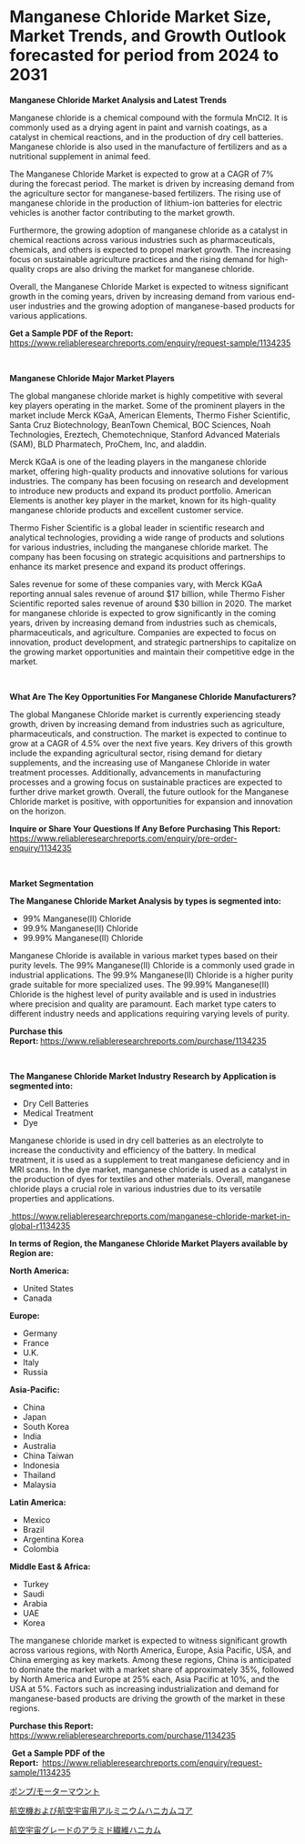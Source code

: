 <p><h1>Manganese Chloride Market Size, Market Trends, and Growth Outlook forecasted for period from 2024 to 2031</h1></p><p><strong>Manganese Chloride Market Analysis and Latest Trends</strong></p>
<p><p>Manganese chloride is a chemical compound with the formula MnCl2. It is commonly used as a drying agent in paint and varnish coatings, as a catalyst in chemical reactions, and in the production of dry cell batteries. Manganese chloride is also used in the manufacture of fertilizers and as a nutritional supplement in animal feed.</p><p>The Manganese Chloride Market is expected to grow at a CAGR of 7% during the forecast period. The market is driven by increasing demand from the agriculture sector for manganese-based fertilizers. The rising use of manganese chloride in the production of lithium-ion batteries for electric vehicles is another factor contributing to the market growth.</p><p>Furthermore, the growing adoption of manganese chloride as a catalyst in chemical reactions across various industries such as pharmaceuticals, chemicals, and others is expected to propel market growth. The increasing focus on sustainable agriculture practices and the rising demand for high-quality crops are also driving the market for manganese chloride.</p><p>Overall, the Manganese Chloride Market is expected to witness significant growth in the coming years, driven by increasing demand from various end-user industries and the growing adoption of manganese-based products for various applications.</p></p>
<p><strong>Get a Sample PDF of the Report:&nbsp;</strong> <a href="https://www.reliableresearchreports.com/enquiry/request-sample/1134235">https://www.reliableresearchreports.com/enquiry/request-sample/1134235</a></p>
<p>&nbsp;</p>
<p><strong>Manganese Chloride Major Market Players</strong></p>
<p><p>The global manganese chloride market is highly competitive with several key players operating in the market. Some of the prominent players in the market include Merck KGaA, American Elements, Thermo Fisher Scientific, Santa Cruz Biotechnology, BeanTown Chemical, BOC Sciences, Noah Technologies, Ereztech, Chemotechnique, Stanford Advanced Materials (SAM), BLD Pharmatech, ProChem, Inc, and aladdin.</p><p>Merck KGaA is one of the leading players in the manganese chloride market, offering high-quality products and innovative solutions for various industries. The company has been focusing on research and development to introduce new products and expand its product portfolio. American Elements is another key player in the market, known for its high-quality manganese chloride products and excellent customer service.</p><p>Thermo Fisher Scientific is a global leader in scientific research and analytical technologies, providing a wide range of products and solutions for various industries, including the manganese chloride market. The company has been focusing on strategic acquisitions and partnerships to enhance its market presence and expand its product offerings.</p><p>Sales revenue for some of these companies vary, with Merck KGaA reporting annual sales revenue of around $17 billion, while Thermo Fisher Scientific reported sales revenue of around $30 billion in 2020. The market for manganese chloride is expected to grow significantly in the coming years, driven by increasing demand from industries such as chemicals, pharmaceuticals, and agriculture. Companies are expected to focus on innovation, product development, and strategic partnerships to capitalize on the growing market opportunities and maintain their competitive edge in the market.</p></p>
<p>&nbsp;</p>
<p><strong>What Are The Key Opportunities For Manganese Chloride Manufacturers?</strong></p>
<p><p>The global Manganese Chloride market is currently experiencing steady growth, driven by increasing demand from industries such as agriculture, pharmaceuticals, and construction. The market is expected to continue to grow at a CAGR of 4.5% over the next five years. Key drivers of this growth include the expanding agricultural sector, rising demand for dietary supplements, and the increasing use of Manganese Chloride in water treatment processes. Additionally, advancements in manufacturing processes and a growing focus on sustainable practices are expected to further drive market growth. Overall, the future outlook for the Manganese Chloride market is positive, with opportunities for expansion and innovation on the horizon.</p></p>
<p><strong>Inquire or Share Your Questions If Any Before Purchasing This Report:</strong> <a href="https://www.reliableresearchreports.com/enquiry/pre-order-enquiry/1134235">https://www.reliableresearchreports.com/enquiry/pre-order-enquiry/1134235</a></p>
<p>&nbsp;</p>
<p><strong>Market Segmentation</strong></p>
<p><strong>The Manganese Chloride Market Analysis by types is segmented into:</strong></p>
<p><ul><li>99% Manganese(II) Chloride</li><li>99.9% Manganese(II) Chloride</li><li>99.99% Manganese(II) Chloride</li></ul></p>
<p><p>Manganese Chloride is available in various market types based on their purity levels. The 99% Manganese(II) Chloride is a commonly used grade in industrial applications. The 99.9% Manganese(II) Chloride is a higher purity grade suitable for more specialized uses. The 99.99% Manganese(II) Chloride is the highest level of purity available and is used in industries where precision and quality are paramount. Each market type caters to different industry needs and applications requiring varying levels of purity.</p></p>
<p><strong>Purchase this Report:&nbsp;</strong><a href="https://www.reliableresearchreports.com/purchase/1134235">https://www.reliableresearchreports.com/purchase/1134235</a></p>
<p>&nbsp;</p>
<p><strong>The Manganese Chloride Market Industry Research by Application is segmented into:</strong></p>
<p><ul><li>Dry Cell Batteries</li><li>Medical Treatment</li><li>Dye</li></ul></p>
<p><p>Manganese chloride is used in dry cell batteries as an electrolyte to increase the conductivity and efficiency of the battery. In medical treatment, it is used as a supplement to treat manganese deficiency and in MRI scans. In the dye market, manganese chloride is used as a catalyst in the production of dyes for textiles and other materials. Overall, manganese chloride plays a crucial role in various industries due to its versatile properties and applications.</p></p>
<p><a href="https://www.reliableresearchreports.com/manganese-chloride-market-in-global-r1134235">&nbsp;https://www.reliableresearchreports.com/manganese-chloride-market-in-global-r1134235</a></p>
<p><strong>In terms of Region, the Manganese Chloride Market Players available by Region are:</strong></p>
<p>
    <p> <strong> North America: </strong>
        <ul>
            <li>United States</li>
            <li>Canada</li>
        </ul>
        </p> 
    <p> <strong> Europe: </strong>
        <ul>
            <li>Germany</li>
            <li>France</li>
            <li>U.K.</li>
            <li>Italy</li>
            <li>Russia</li>
        </ul>
        </p> 
    <p> <strong> Asia-Pacific: </strong>
        <ul>
            <li>China</li>
            <li>Japan</li>
            <li>South Korea</li>
            <li>India</li>
            <li>Australia</li>
            <li>China Taiwan</li>
            <li>Indonesia</li>
            <li>Thailand</li>
            <li>Malaysia</li>
        </ul>
        </p> 
    <p> <strong> Latin America: </strong>
        <ul>
            <li>Mexico</li>
            <li>Brazil</li>
            <li>Argentina Korea</li>
            <li>Colombia</li>
        </ul>
        </p> 
    <p> <strong> Middle East & Africa: </strong>
        <ul>
            <li>Turkey</li>
            <li>Saudi</li>
            <li>Arabia</li>
            <li>UAE</li>
            <li>Korea</li>
        </ul>
    </p>
    </p>
<p><p>The manganese chloride market is expected to witness significant growth across various regions, with North America, Europe, Asia Pacific, USA, and China emerging as key markets. Among these regions, China is anticipated to dominate the market with a market share of approximately 35%, followed by North America and Europe at 25% each, Asia Pacific at 10%, and the USA at 5%. Factors such as increasing industrialization and demand for manganese-based products are driving the growth of the market in these regions.</p></p>
<p><strong>Purchase this Report: </strong><a href="https://www.reliableresearchreports.com/purchase/1134235">https://www.reliableresearchreports.com/purchase/1134235</a></p>
<p>&nbsp;<strong>Get a Sample PDF of the Report:&nbsp;&nbsp;</strong><a href="https://www.reliableresearchreports.com/enquiry/request-sample/1134235">https://www.reliableresearchreports.com/enquiry/request-sample/1134235</a></p>
<p><strong></strong></p>
<p><p><a href="https://github.com/one-cool-chick/Market-Research-Report-List-1/blob/main/2517129104084.md">ポンプ/モーターマウント</a></p><p><a href="https://github.com/luffiazaza/Market-Research-Report-List-1/blob/main/1919049104083.md">航空機および航空宇宙用アルミニウムハニカムコア</a></p><p><a href="https://github.com/avbqbctihcbe2/Market-Research-Report-List-2/blob/main/5605481104082.md">航空宇宙グレードのアラミド繊維ハニカム</a></p></p>